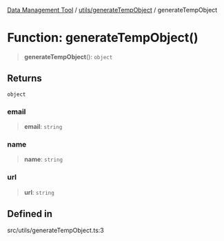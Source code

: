 [Data Management Tool](../../../index.md) / [utils/generateTempObject](../index.md) / generateTempObject

# Function: generateTempObject()

> **generateTempObject**(): `object`

## Returns

`object`

### email

> **email**: `string`

### name

> **name**: `string`

### url

> **url**: `string`

## Defined in

src/utils/generateTempObject.ts:3
